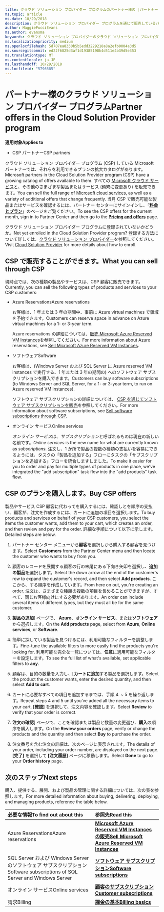 ```yaml
---
title: クラウド ソリューション プロバイダー プログラムのパートナー様の |パートナー センター
ms.topic: article
ms.date: 10/29/2018
description: クラウド ソリューション プロバイダー プログラムを通じて販売しているパートナー様を利用できるプランについて説明します。
author: MaggiePucciEvans
ms.author: evansma
keywords: クラウド ソリューション プロバイダーのクラウド ソリューション プロバイダー プログラムでは、CSP、製品の追加、顧客、パートナーは、CSP のプラン、クラウド ベースのサービスへの販売 CSP, Azure RI での Azure、Office 365、Dynamics, CSP パートナ, 販売, Azure 予約の仮想マシンの場合、Azure予約、オンライン サービス、サブスクリプションのソフトウェア AHUB, Azure 上の SQL Server, Azure, 顧客のサブスクリプションで Windows Server
ms.localizationpriority: medium
ms.openlocfilehash: 5d707ea8330b5b5edd3229218a8a2efb0004a3d5
ms.sourcegitcommit: ed22f6825d3af1d19385198b4d511e4b39d5e353
ms.translationtype: MT
ms.contentlocale: ja-JP
ms.lasthandoff: 10/29/2018
ms.locfileid: "5796685"
---
```

# <a name="partner-offers-in-the-cloud-solution-provider-program"></a><span data-ttu-id="938c2-104">パートナー様のクラウド ソリューション プロバイダー プログラム</span><span class="sxs-lookup"><span data-stu-id="938c2-104">Partner offers in the Cloud Solution Provider program</span></span> 

**<span data-ttu-id="938c2-105">適用対象</span><span class="sxs-lookup"><span data-stu-id="938c2-105">Applies to</span></span>**

-  <span data-ttu-id="938c2-106">CSP パートナー</span><span class="sxs-lookup"><span data-stu-id="938c2-106">CSP partners</span></span>

<span data-ttu-id="938c2-107">クラウド ソリューション プロバイダー プログラム (CSP) している Microsoft パートナーでは、それらを利用できるプランの拡大カタログがあります。</span><span class="sxs-lookup"><span data-stu-id="938c2-107">Microsoft partners in the Cloud Solution Provider program (CSP) have a growing catalog of offers available to them.</span></span> <span data-ttu-id="938c2-108">すべての [Microsoft クラウド サービス](https://partner.microsoft.com/cloud-solution-provider/products-and-services)と、その他のさまざまな製品またはサービス (頻繁に変更あり) を販売できます。</span><span class="sxs-lookup"><span data-stu-id="938c2-108">You can sell the full range of [Microsoft cloud services](https://partner.microsoft.com/cloud-solution-provider/products-and-services), as well as a variety of additional offers that change frequently.</span></span> <span data-ttu-id="938c2-109">当月 CSP で販売可能な製品またはサービスを確認するには、パートナー センターにサインインし、「[**料金とプラン**](https://partnercenter.microsoft.com/pcv/sales)」のページをご覧ください。</span><span class="sxs-lookup"><span data-stu-id="938c2-109">To see the CSP offers for the current month, sign in to Partner Center and then go to the [**Pricing and offers**](https://partnercenter.microsoft.com/pcv/sales) page.</span></span>  

<span data-ttu-id="938c2-110">クラウド ソリューション プロバイダー プログラムに登録されていないかどうか。</span><span class="sxs-lookup"><span data-stu-id="938c2-110">Not yet enrolled in the Cloud Solution Provider program?</span></span> <span data-ttu-id="938c2-111">登録する方法について詳しくは、[クラウド ソリューション プロバイダー](https://partner.microsoft.com/cloud-solution-provider)を参照してください。</span><span class="sxs-lookup"><span data-stu-id="938c2-111">Visit [Cloud Solution Provider](https://partner.microsoft.com/cloud-solution-provider) for more details about how to enroll.</span></span> 

## <a name="what-you-can-sell-through-csp"></a><span data-ttu-id="938c2-112">CSP で販売することができます。</span><span class="sxs-lookup"><span data-stu-id="938c2-112">What you can sell through CSP</span></span>

<span data-ttu-id="938c2-113">現時点では、次の種類の製品やサービスは、CSP 顧客に販売できます。</span><span class="sxs-lookup"><span data-stu-id="938c2-113">Currently, you can sell the following types of products and services to your CSP customers:</span></span>

- <span data-ttu-id="938c2-114">Azure Reservations</span><span class="sxs-lookup"><span data-stu-id="938c2-114">Azure reservations</span></span><br> 

    <span data-ttu-id="938c2-115">お客様は、1 年または 3 年の期間中、事前に Azure virtual machines で領域を予約できます。</span><span class="sxs-lookup"><span data-stu-id="938c2-115">Customers can reserve space in advance on Azure virtual machines for a 1- or 3-year term.</span></span><br>
    
    <span data-ttu-id="938c2-116">Azure reservations の詳細については、[販売 Microsoft Azure Reserved VM Instances](azure-reservations.md)を参照してください。</span><span class="sxs-lookup"><span data-stu-id="938c2-116">For more information about Azure reservations, see [Sell Microsoft Azure Reserved VM Instances](azure-reservations.md).</span></span>

- <span data-ttu-id="938c2-117">ソフトウェア</span><span class="sxs-lookup"><span data-stu-id="938c2-117">Software</span></span><br>

    <span data-ttu-id="938c2-118">お客様は、(Windows Server および SQL Server に Azure reserved VM instances で実行する、1 年または 3 年の期間の) へのソフトウェア サブスクリプションを購入できます。</span><span class="sxs-lookup"><span data-stu-id="938c2-118">Customers can buy software subscriptions (to Windows Server and SQL Server, for a 1- or 3-year term, to run on Azure reserved VM instances).</span></span><br>
 
  <span data-ttu-id="938c2-119">ソフトウェア サブスクリプションの詳細については、 [CSP を通じてソフトウェア サブスクリプションを販売](csp-software-subscriptions.md)を参照してください。</span><span class="sxs-lookup"><span data-stu-id="938c2-119">For more information about software subscriptions, see [Sell software subscriptions through CSP](csp-software-subscriptions.md).</span></span>  

- <span data-ttu-id="938c2-120">オンライン サービス</span><span class="sxs-lookup"><span data-stu-id="938c2-120">Online services</span></span><br>

     <span data-ttu-id="938c2-121">*オンライン サービス*は、*サブスクリプション*と呼ばれるものは現在の新しい名前です。</span><span class="sxs-lookup"><span data-stu-id="938c2-121">*Online services* is the new name for what are currently known as *subscriptions*.</span></span> <span data-ttu-id="938c2-122">注文し、1 か所で製品の複数の種類の支払いを容易にできるようには、タスクの「製品を追加する」フローにタスクの「サブスクリプションを追加する」フローを統合しますしました。</span><span class="sxs-lookup"><span data-stu-id="938c2-122">To make it easier for you to order and pay for multiple types of products in one place, we've integrated the "add subscription" task flow into the "add products" task flow.</span></span> 

## <a name="buy-csp-offers"></a><span data-ttu-id="938c2-123">CSP のプランを購入します。</span><span class="sxs-lookup"><span data-stu-id="938c2-123">Buy CSP offers</span></span>

<span data-ttu-id="938c2-124">製品やサービス CSP 顧客に代わってを購入するには、確認しとを順序の支払い、顧客が、注文を作成するには、カートに追加の項目を選択します。</span><span class="sxs-lookup"><span data-stu-id="938c2-124">To buy products and services on behalf of your CSP customers, you select the items the customer wants, add them to your cart, which creates an order, and then review and pay for the order.</span></span> <span data-ttu-id="938c2-125">詳細な手順について以下に示します。</span><span class="sxs-lookup"><span data-stu-id="938c2-125">Detailed steps are below.</span></span>

1. <span data-ttu-id="938c2-126">パートナー センター メニューから**顧客**を選択しから購入する顧客を見つけます。</span><span class="sxs-lookup"><span data-stu-id="938c2-126">Select **Customers** from the Partner Center menu and then locate the customer who wants to buy from you.</span></span> 

2. <span data-ttu-id="938c2-127">顧客のレコードを展開する顧客の行の末尾にある下向き矢印を選択し、**追加の製品**を選択します。</span><span class="sxs-lookup"><span data-stu-id="938c2-127">Select the down arrow at the end of the customer's row to expand the customer's record, and then select **Add products**.</span></span> <span data-ttu-id="938c2-128">ここから、する順序を作成しています。</span><span class="sxs-lookup"><span data-stu-id="938c2-128">From here on out, you're creating an order.</span></span> <span data-ttu-id="938c2-129">注文は、さまざまな種類の複数の項目を含めることができますが、すべて、同じお客様向けにする必要があります。</span><span class="sxs-lookup"><span data-stu-id="938c2-129">An order can include several items of different types, but they must all be for the same customer.</span></span>

3. <span data-ttu-id="938c2-130">**製品の追加**] ページで、 **Azure**、**オンライン サービス**、または**ソフトウェア**から選択します。</span><span class="sxs-lookup"><span data-stu-id="938c2-130">On the **Add products** page, select from **Azure**, **Online services**, or **Software**.</span></span>

4. <span data-ttu-id="938c2-131">簡単に探している製品を見つけるには、利用可能なフィルターを調整します。</span><span class="sxs-lookup"><span data-stu-id="938c2-131">Fine-tune the available filters to more easily find the products you're looking for.</span></span> <span data-ttu-id="938c2-132">利用可能な完全な一覧については、**任意**に適用可能なフィルターを設定します。</span><span class="sxs-lookup"><span data-stu-id="938c2-132">To see the full list of what's available, set applicable filters to **any**.</span></span> 

5. <span data-ttu-id="938c2-133">顧客は、目的の数量を入力し、[**カートに追加**する製品を選択します。</span><span class="sxs-lookup"><span data-stu-id="938c2-133">Select the product the customer wants, enter the desired quantity, and then select **Add to cart**.</span></span>

6. <span data-ttu-id="938c2-134">カートに必要なすべての項目を追加するまでは、手順 4. ~ 5 を繰り返します。</span><span class="sxs-lookup"><span data-stu-id="938c2-134">Repeat steps 4 and 5 until you’ve added all the necessary items to your cart.</span></span> <span data-ttu-id="938c2-135">**[確認]** を選択して、注文内容を確認します。</span><span class="sxs-lookup"><span data-stu-id="938c2-135">Select **Review** to verify that your order is correct.</span></span>  

7. <span data-ttu-id="938c2-136">**注文の確認**] ページで、ことを確認または製品と数量の変更選び、**購入**の順序を購入します。</span><span class="sxs-lookup"><span data-stu-id="938c2-136">On the **Review your orders** page, verify or change the products and the quantity and then select **Buy** to purchase the order.</span></span> 

8. <span data-ttu-id="938c2-137">注文番号を含む注文の詳細は、次のページに表示されます。</span><span class="sxs-lookup"><span data-stu-id="938c2-137">The details of your order, including your order number, are displayed on the next page.</span></span> <span data-ttu-id="938c2-138">**[完了]** を選択して **[注文履歴]** ページに移動します。</span><span class="sxs-lookup"><span data-stu-id="938c2-138">Select **Done** to go to your **Order history** page.</span></span> 


## <a name="next-steps"></a><span data-ttu-id="938c2-139">次のステップ</span><span class="sxs-lookup"><span data-stu-id="938c2-139">Next steps</span></span>

<span data-ttu-id="938c2-140">購入、提供する、展開、および製品の管理に関する詳細については、次の表を参照します。</span><span class="sxs-lookup"><span data-stu-id="938c2-140">For more detailed information about buying, delivering, deploying, and managing products, reference the table below.</span></span>

|**<span data-ttu-id="938c2-141">必要な情報</span><span class="sxs-lookup"><span data-stu-id="938c2-141">To find out about this</span></span>**   |**<span data-ttu-id="938c2-142">参照先</span><span class="sxs-lookup"><span data-stu-id="938c2-142">Read this</span></span>**   |
|:---------------------------|:--------------------|
|<span data-ttu-id="938c2-143">Azure Reservations</span><span class="sxs-lookup"><span data-stu-id="938c2-143">Azure reservations</span></span> |[**<span data-ttu-id="938c2-144">Microsoft Azure Reserved VM Instances の販売</span><span class="sxs-lookup"><span data-stu-id="938c2-144">Sell Microsoft Azure Reserved VM Instances</span></span>**]( https://docs.microsoft.com/en-us/partner-center/azure-reservations) |
|<span data-ttu-id="938c2-145">SQL Server および Windows Server のソフトウェア サブスクリプション</span><span class="sxs-lookup"><span data-stu-id="938c2-145">Software subscriptions of SQL Server and Windows Server</span></span> |[**<span data-ttu-id="938c2-146">ソフトウェア サブスクリプション</span><span class="sxs-lookup"><span data-stu-id="938c2-146">Software subscriptions</span></span>**]( https://docs.microsoft.com/en-us/partner-center/csp-software-subscriptions) |
|<span data-ttu-id="938c2-147">オンライン サービス</span><span class="sxs-lookup"><span data-stu-id="938c2-147">Online services</span></span> |[**<span data-ttu-id="938c2-148">顧客のサブスクリプション</span><span class="sxs-lookup"><span data-stu-id="938c2-148">Customer subscriptions</span></span>**](https://docs.microsoft.com/en-us/partner-center/customer-subscriptions) |
|<span data-ttu-id="938c2-149">請求</span><span class="sxs-lookup"><span data-stu-id="938c2-149">Billing</span></span> |[**<span data-ttu-id="938c2-150">課金の基本</span><span class="sxs-lookup"><span data-stu-id="938c2-150">Billing basics</span></span>**]( https://docs.microsoft.com/en-us/partner-center/billing-basics) |

